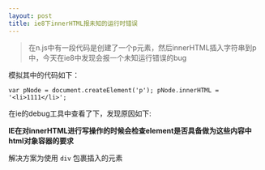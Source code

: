 ```yaml
---
layout: post
title: ie8下innerHTML报未知的运行时错误
---
```


> 在n.js中有一段代码是创建了一个p元素，然后innerHTML插入字符串到p中，今天在ie8中发现会报一个未知运行错误的bug

模拟其中的代码如下：

`
var pNode = document.createElement('p');
pNode.innerHTML = '<li>1111</li>';
`

在ie的debug工具中查看了下，发现原因如下:

**IE在对innerHTML进行写操作的时候会检查element是否具备做为这些内容中html对象容器的要求**

解决方案为使用 `div` 包裹插入的元素


